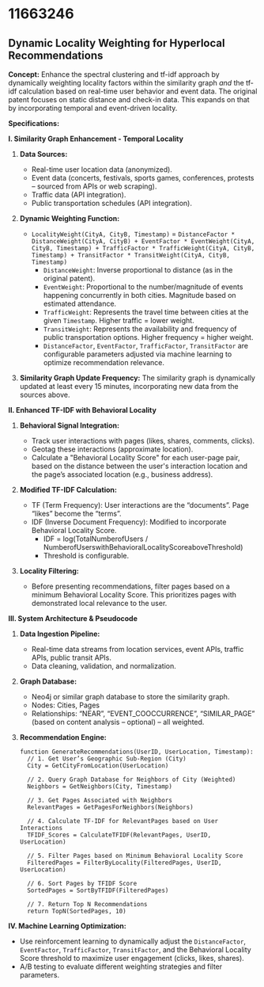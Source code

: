# 11663246

## Dynamic Locality Weighting for Hyperlocal Recommendations

**Concept:** Enhance the spectral clustering and tf-idf approach by dynamically weighting locality factors within the similarity graph *and* the tf-idf calculation based on real-time user behavior and event data. The original patent focuses on static distance and check-in data. This expands on that by incorporating temporal and event-driven locality.

**Specifications:**

**I. Similarity Graph Enhancement - Temporal Locality**

1.  **Data Sources:**
    *   Real-time user location data (anonymized).
    *   Event data (concerts, festivals, sports games, conferences, protests – sourced from APIs or web scraping).
    *   Traffic data (API integration).
    *   Public transportation schedules (API integration).

2.  **Dynamic Weighting Function:**
    *   `LocalityWeight(CityA, CityB, Timestamp)` = `DistanceFactor * DistanceWeight(CityA, CityB) + EventFactor * EventWeight(CityA, CityB, Timestamp) + TrafficFactor * TrafficWeight(CityA, CityB, Timestamp) + TransitFactor * TransitWeight(CityA, CityB, Timestamp)`
        *   `DistanceWeight`: Inverse proportional to distance (as in the original patent).
        *   `EventWeight`: Proportional to the number/magnitude of events happening concurrently in both cities.  Magnitude based on estimated attendance.
        *   `TrafficWeight`:  Represents the travel time between cities at the given `Timestamp`. Higher traffic = lower weight.
        *   `TransitWeight`: Represents the availability and frequency of public transportation options. Higher frequency = higher weight.
        *   `DistanceFactor`, `EventFactor`, `TrafficFactor`, `TransitFactor` are configurable parameters adjusted via machine learning to optimize recommendation relevance.

3.  **Similarity Graph Update Frequency:**  The similarity graph is dynamically updated at least every 15 minutes, incorporating new data from the sources above.

**II. Enhanced TF-IDF with Behavioral Locality**

1.  **Behavioral Signal Integration:**
    *   Track user interactions with pages (likes, shares, comments, clicks).
    *   Geotag these interactions (approximate location).
    *   Calculate a "Behavioral Locality Score" for each user-page pair, based on the distance between the user's interaction location and the page’s associated location (e.g., business address).

2.  **Modified TF-IDF Calculation:**
    *   TF (Term Frequency):  User interactions are the “documents”. Page “likes” become the “terms”.
    *   IDF (Inverse Document Frequency): Modified to incorporate Behavioral Locality Score.
        *   IDF = log(TotalNumberofUsers / NumberofUserswithBehavioralLocalityScoreaboveThreshold)
        *   Threshold is configurable.

3.  **Locality Filtering:**
    *   Before presenting recommendations, filter pages based on a minimum Behavioral Locality Score.  This prioritizes pages with demonstrated local relevance to the user.

**III. System Architecture & Pseudocode**

1.  **Data Ingestion Pipeline:**
    *   Real-time data streams from location services, event APIs, traffic APIs, public transit APIs.
    *   Data cleaning, validation, and normalization.

2.  **Graph Database:**
    *   Neo4j or similar graph database to store the similarity graph.
    *   Nodes: Cities, Pages
    *   Relationships:  “NEAR”, “EVENT_COOCCURRENCE”, “SIMILAR_PAGE” (based on content analysis – optional) – all weighted.

3.  **Recommendation Engine:**
    ```
    function GenerateRecommendations(UserID, UserLocation, Timestamp):
      // 1. Get User’s Geographic Sub-Region (City)
      City = GetCityFromLocation(UserLocation)

      // 2. Query Graph Database for Neighbors of City (Weighted)
      Neighbors = GetNeighbors(City, Timestamp)

      // 3. Get Pages Associated with Neighbors
      RelevantPages = GetPagesForNeighbors(Neighbors)

      // 4. Calculate TF-IDF for RelevantPages based on User Interactions
      TFIDF_Scores = CalculateTFIDF(RelevantPages, UserID, UserLocation)

      // 5. Filter Pages based on Minimum Behavioral Locality Score
      FilteredPages = FilterByLocality(FilteredPages, UserID, UserLocation)

      // 6. Sort Pages by TFIDF Score
      SortedPages = SortByTFIDF(FilteredPages)

      // 7. Return Top N Recommendations
      return TopN(SortedPages, 10)
    ```

**IV. Machine Learning Optimization:**

*   Use reinforcement learning to dynamically adjust the `DistanceFactor`, `EventFactor`, `TrafficFactor`, `TransitFactor`, and the Behavioral Locality Score threshold to maximize user engagement (clicks, likes, shares).
*   A/B testing to evaluate different weighting strategies and filter parameters.